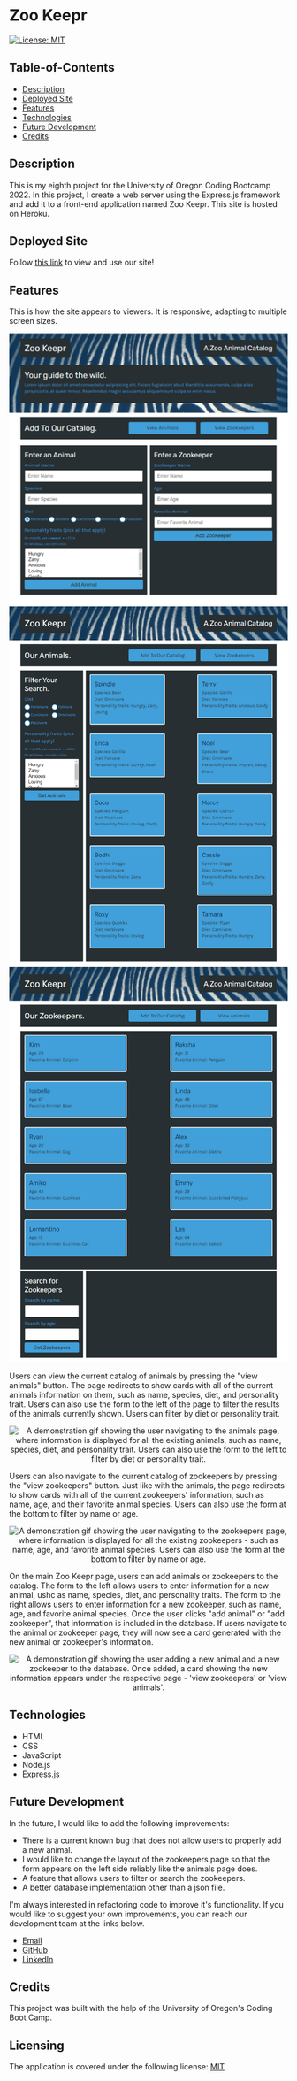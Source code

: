 # Zoo Keepr

[![License: MIT](https://img.shields.io/badge/License-MIT-yellow.svg)](https://opensource.org/licenses/MIT)

## Table-of-Contents

- [Description](#description)
- [Deployed Site](#deployed-site)
- [Features](#features)
- [Technologies](#technologies)
- [Future Development](#future-development)
- [Credits](#credits)

## Description

This is my eighth project for the University of Oregon Coding Bootcamp 2022. In this project, I create a web server using the Express.js framework and add it to a front-end application named Zoo Keepr. This site is hosted on Heroku.

## Deployed Site

Follow [this link](https://morning-sierra-44507.herokuapp.com/) to view and use our site!

## Features

This is how the site appears to viewers. It is responsive, adapting to multiple screen sizes.

<p align="center">
<img alt="An image of the home page, displaying buttons to view animals or to view zookeepers. There are also forms to add a new animal or zookeeper to the existing database." src="./assets/images/zoo-keepr-screenshot.jpg"/>
<img alt="An image of the 'view animals' page, displaying buttons to return to the catalog or to view zookeepers. There is also a form to filter the anmials by diet or personality trait. In the main portion of the page, the user can view the information about all the current animals in the database." src="./assets/images/zoo-keepr-screenshot-3.jpg"/>
<img alt="An image of the 'view zookeepers' page, displaying buttons to view animals or to return to the catalog. In the main portion of the page, the user can view the information about all the current zookeepers in the database." src="./assets/images/zoo-keepr-screenshot-2.jpg"/>
</p>

Users can view the current catalog of animals by pressing the "view animals" button. The page redirects to show cards with all of the current animals information on them, such as name, species, diet, and personality trait. Users can also use the form to the left of the page to filter the results of the animals currently shown. Users can filter by diet or personality trait.

<p align="center">
<img alt="A demonstration gif showing the user navigating to the animals page, where information is displayed for all the existing animals, such as name, species, diet, and personality trait. Users can also use the form to the left to filter by diet or personality trait." src="./assets/images/zoo-keepr-demo.gif"/>
</p>

Users can also navigate to the current catalog of zookeepers by pressing the "view zookeepers" button. Just like with the animals, the page redirects to show cards with all of the current zookeepers' information, such as name, age, and their favorite animal species. Users can also use the form at the bottom to filter by name or age.

<p align="center">
<img alt="A demonstration gif showing the user navigating to the zookeepers page, where information is displayed for all the existing zookeepers - such as name, age, and favorite animal species. Users can also use the form at the bottom to filter by name or age. " src="./assets/images/zoo-keepr-demo-2.gif"/>
</p>

On the main Zoo Keepr page, users can add animals or zookeepers to the catalog. The form to the left allows users to enter information for a new animal, ushc as name, species, diet, and personality traits. The form to the right allows users to enter information for a new zookeeper, such as name, age, and favorite animal species. Once the user clicks "add animal" or "add zookeeper", that information is included in the database. If users navigate to the animal or zookeeper page, they will now see a card generated with the new animal or zookeeper's information.

<p align="center">
<img alt="A demonstration gif showing the user adding a new animal and a new zookeeper to the database. Once added, a card showing the new information appears under the respective page - 'view zookeepers' or 'view animals'. " src="./assets/images/zoo-keepr-demo-3.gif"/>
</p>

## Technologies

- HTML
- CSS
- JavaScript
- Node.js
- Express.js

## Future Development

In the future, I would like to add the following improvements:

- There is a current known bug that does not allow users to properly add a new animal.
- I would like to change the layout of the zookeepers page so that the form appears on the left side reliably like the animals page does.
- A feature that allows users to filter or search the zookeepers.
- A better database implementation other than a json file.

I'm always interested in refactoring code to improve it's functionality. If you would like to suggest your own improvements, you can reach our development team at the links below.

- <a href="mailto:ashlynn4567@gmail.com">Email</a>
- <a href="https://github.com/ashlynn4567">GitHub</a>
- <a href="https://www.linkedin.com/in/ashley-lynn-smith/">LinkedIn</a>

## Credits

This project was built with the help of the University of Oregon's Coding Boot Camp.

## Licensing

The application is covered under the following license: [MIT](https://opensource.org/licenses/MIT)
